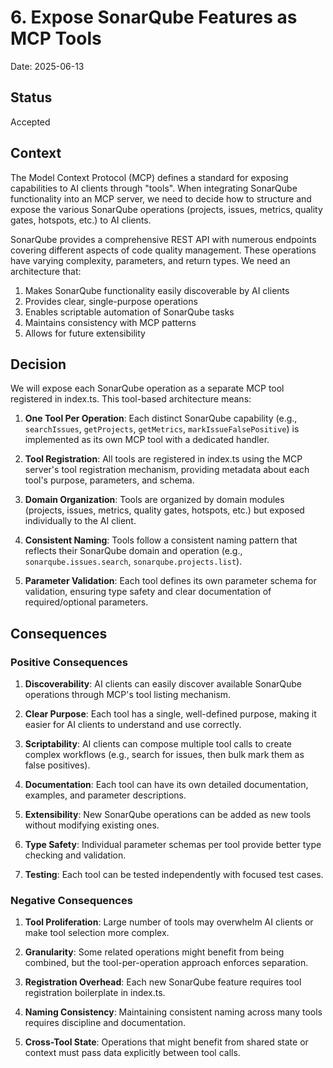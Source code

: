 # 6. Expose SonarQube Features as MCP Tools

Date: 2025-06-13

## Status

Accepted

## Context

The Model Context Protocol (MCP) defines a standard for exposing capabilities to AI clients through "tools". When integrating SonarQube functionality into an MCP server, we need to decide how to structure and expose the various SonarQube operations (projects, issues, metrics, quality gates, hotspots, etc.) to AI clients.

SonarQube provides a comprehensive REST API with numerous endpoints covering different aspects of code quality management. These operations have varying complexity, parameters, and return types. We need an architecture that:

1. Makes SonarQube functionality easily discoverable by AI clients
2. Provides clear, single-purpose operations
3. Enables scriptable automation of SonarQube tasks
4. Maintains consistency with MCP patterns
5. Allows for future extensibility

## Decision

We will expose each SonarQube operation as a separate MCP tool registered in index.ts. This tool-based architecture means:

1. **One Tool Per Operation**: Each distinct SonarQube capability (e.g., `searchIssues`, `getProjects`, `getMetrics`, `markIssueFalsePositive`) is implemented as its own MCP tool with a dedicated handler.

2. **Tool Registration**: All tools are registered in index.ts using the MCP server's tool registration mechanism, providing metadata about each tool's purpose, parameters, and schema.

3. **Domain Organization**: Tools are organized by domain modules (projects, issues, metrics, quality gates, hotspots, etc.) but exposed individually to the AI client.

4. **Consistent Naming**: Tools follow a consistent naming pattern that reflects their SonarQube domain and operation (e.g., `sonarqube.issues.search`, `sonarqube.projects.list`).

5. **Parameter Validation**: Each tool defines its own parameter schema for validation, ensuring type safety and clear documentation of required/optional parameters.

## Consequences

### Positive Consequences

1. **Discoverability**: AI clients can easily discover available SonarQube operations through MCP's tool listing mechanism.

2. **Clear Purpose**: Each tool has a single, well-defined purpose, making it easier for AI clients to understand and use correctly.

3. **Scriptability**: AI clients can compose multiple tool calls to create complex workflows (e.g., search for issues, then bulk mark them as false positives).

4. **Documentation**: Each tool can have its own detailed documentation, examples, and parameter descriptions.

5. **Extensibility**: New SonarQube operations can be added as new tools without modifying existing ones.

6. **Type Safety**: Individual parameter schemas per tool provide better type checking and validation.

7. **Testing**: Each tool can be tested independently with focused test cases.

### Negative Consequences

1. **Tool Proliferation**: Large number of tools may overwhelm AI clients or make tool selection more complex.

2. **Granularity**: Some related operations might benefit from being combined, but the tool-per-operation approach enforces separation.

3. **Registration Overhead**: Each new SonarQube feature requires tool registration boilerplate in index.ts.

4. **Naming Consistency**: Maintaining consistent naming across many tools requires discipline and documentation.

5. **Cross-Tool State**: Operations that might benefit from shared state or context must pass data explicitly between tool calls.
